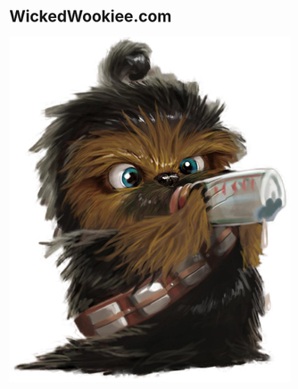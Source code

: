 # WickedWookiee.com

![Wicked Wookiee Pic](https://github.com/nicksocha/wickedwookiee-com/blob/master/images/wicked-wookiee.png?raw=true)
